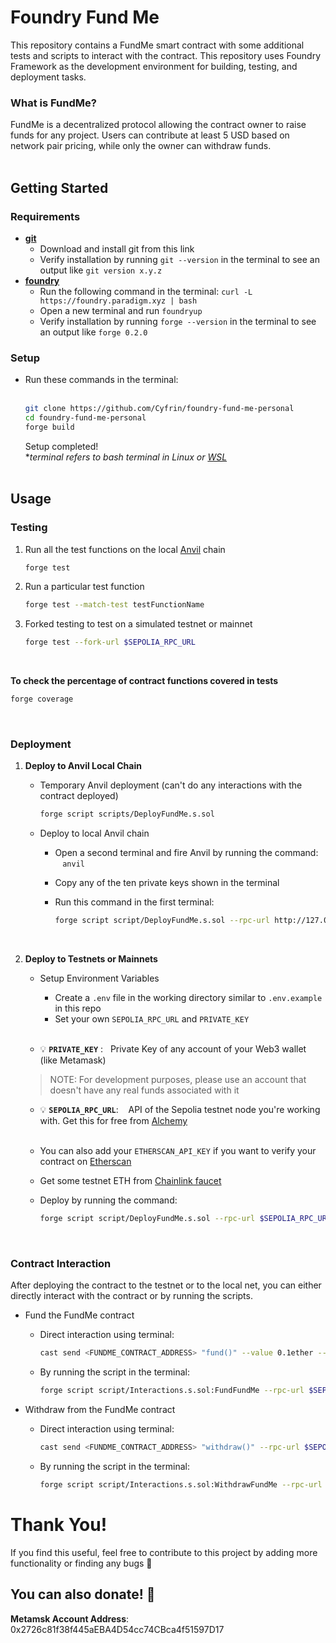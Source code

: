 # Foundry Fund Me
This repository contains a FundMe smart contract with some additional tests and scripts to interact with the contract. This repository uses Foundry Framework as the development environment for building, testing, and deployment tasks.
### What is FundMe?
FundMe is a decentralized protocol allowing the contract owner to raise funds for any project. Users can contribute at least 5 USD based on network pair pricing, while only the owner can withdraw funds.
<br><br>

## Getting Started
### Requirements
  - **[git](https://git-scm.com/downloads)**
      - Download and install git from this link
      - Verify installation by running `git --version` in the terminal to see an output like `git version x.y.z`
  - **[foundry](https://book.getfoundry.sh/)**
      - Run the following command in the terminal:
          `curl -L https://foundry.paradigm.xyz | bash`
      - Open a new terminal and run `foundryup`
      - Verify installation by running `forge --version` in the terminal to see an output like `forge 0.2.0`
### Setup
  - Run these commands in the terminal: <br><br>
      ```bash
      git clone https://github.com/Cyfrin/foundry-fund-me-personal
      cd foundry-fund-me-personal
      forge build
      ```
      Setup completed!<br>
      **terminal refers to bash terminal in Linux or [WSL](https://learn.microsoft.com/en-us/windows/wsl/install)*
<br><br>
## Usage
### Testing
  1. Run all the test functions on the local [Anvil](https://book.getfoundry.sh/anvil/) chain
          
     ```bash
     forge test
     ```
  2. Run a particular test function<br>
     ```bash
     forge test --match-test testFunctionName
     ```
  3. Forked testing to test on a simulated testnet or mainnet<br>
     ```bash
     forge test --fork-url $SEPOLIA_RPC_URL
     ```
<br>

**To check the percentage of contract functions covered in tests**
```bash
forge coverage
```
<br> 

### Deployment
  1. **Deploy to Anvil Local Chain**
      - Temporary Anvil deployment (can't do any interactions with the contract deployed)
  
          ```bash
          forge script scripts/DeployFundMe.s.sol
          ```
      - Deploy to local Anvil chain
          - Open a second terminal and fire Anvil by running the command: &nbsp;&nbsp; `anvil`
          - Copy any of the ten private keys shown in the terminal
          - Run this command in the first terminal:
  
            ```bash
            forge script script/DeployFundMe.s.sol --rpc-url http://127.0.0.1:8545 --private-key <COPIED_PRIVATE_KEY> --broadcast
            ```
            <br>
  2. **Deploy to Testnets or Mainnets**
     
      - Setup Environment Variables
         
          - Create a `.env` file in the working directory similar to `.env.example` in this repo
          - Set your own `SEPOLIA_RPC_URL` and `PRIVATE_KEY`<br><br>
      - &#x1F4A1; **`PRIVATE_KEY`** : &nbsp;&nbsp;Private Key of any account of your Web3 wallet (like Metamask)
      > NOTE: For development purposes, please use an account that doesn't have any real funds associated with it
      
      - &#x1F4A1; **`SEPOLIA_RPC_URL`**: &nbsp;&nbsp; API of the Sepolia testnet node you're working with. Get this for free from [Alchemy](https://alchemy.com/?a=673c802981)<br><br>
      - You can also add your `ETHERSCAN_API_KEY` if you want to verify your contract on [Etherscan](https://etherscan.io/)
      - Get some testnet ETH from [Chainlink faucet](https://faucets.chain.link/)
      - Deploy by running the command:
    
        ```bash
        forge script script/DeployFundMe.s.sol --rpc-url $SEPOLIA_RPC_URL --private-key $PRIVATE_KEY --broadcast --verify --etherscan-api-key $ETHERSCAN_API_KEY
        ```
  <br>

### Contract Interaction
  After deploying the contract to the testnet or to the local net, you can either directly interact with the contract or by running the scripts. 
  - Fund the FundMe contract
    - Direct interaction using terminal:
      
      ```bash
      cast send <FUNDME_CONTRACT_ADDRESS> "fund()" --value 0.1ether --rpc-url $SEPOLIA_RPC_URL --private-key <PRIVATE_KEY>
      ```
    - By running the script in the terminal:
      ```bash
      forge script script/Interactions.s.sol:FundFundMe --rpc-url $SEPOLIA_RPC_URL --private-key $PRIVATE_KEY  --broadcast
      ```
  - Withdraw from the FundMe contract
    - Direct interaction using terminal:
      
      ```bash
      cast send <FUNDME_CONTRACT_ADDRESS> "withdraw()" --rpc-url $SEPOLIA_RPC_URL --private-key <PRIVATE_KEY>
      ```
    - By running the script in the terminal:
      ```bash
      forge script script/Interactions.s.sol:WithdrawFundMe --rpc-url $SEPOLIA_RPC_URL  --private-key $PRIVATE_KEY  --broadcast
      ```

# Thank You!
If you find this useful, feel free to contribute to this project by adding more functionality or finding any bugs 🤝

## You can also donate! 💸
**Metamsk Account Address**: 0x2726c81f38f445aEBA4D54cc74CBca4f51597D17
